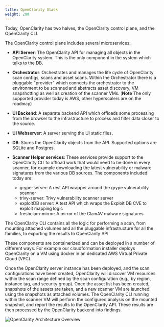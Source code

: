 ```yaml
---
title: OpenClarity Stack
weight: 200
---
```


Today, OpenClarity has two halves, the OpenClarity control plane, and the
OpenClarity CLI.

The OpenClarity control plane includes several microservices:

- **API Server**: The OpenClarity API for managing all objects in the OpenClarity
  system. This is the only component in the system which talks to the DB.

- **Orchestrator**: Orchestrates and manages the life cycle of OpenClarity
  scan configs, scans and asset scans. Within the Orchestrator there is a
  pluggable "provider" which connects the orchestrator to the environment to be
  scanned and abstracts asset discovery, VM snapshotting as well as creation of
  the scanner VMs. (**Note** The only supported provider today is AWS, other
  hyperscalers are on the roadmap)

- **UI Backend**: A separate backend API which offloads some processing from
  the browser to the infrastructure to process and filter data closer to the
  source.

- **UI Webserver**: A server serving the UI static files.

- **DB**: Stores the OpenClarity objects from the API. Supported options are
  SQLite and Postgres.

- **Scanner Helper services**: These services provide support to the OpenClarity
  CLI to offload work that would need to be done in every scanner, for example
  downloading the latest vulnerability or malware signatures from the various DB
  sources. The components included today are:
    - grype-server: A rest API wrapper around the grype vulnerability scanner
    - trivy-server: Trivy vulnerability scanner server
    - exploitDB server: A test API which wraps the Exploit DB CVE to exploit mapping logic
    - freshclam-mirror: A mirror of the ClamAV malware signatures

The OpenClarity CLI contains all the logic for performing a scan, from mounting
attached volumes and all the pluggable infrastructure for all the families, to
exporting the results to OpenClarity API.

These components are containerized and can be deployed in a number of different
ways. For example our cloudformation installer deploys OpenClarity on a VM using
docker in an dedicated AWS Virtual Private Cloud (VPC).

Once the OpenClarity server instance has been deployed, and the scan
configurations have been created, OpenClarity will discover VM resources within
the scan range defined by the scan configuration (e.g., by region, instance
tag, and security group). Once the asset list has been created, snapshots of
the assets are taken, and a new scanner VM are launched using the snapshots as
attached volumes. The OpenClarity CLI running within the scanner VM will perform
the configured analysis on the mounted snapshot, and report the results to the
OpenClarity API. These results are then processed by the OpenClarity backend into
findings.

![OpenClarity Architecture Overview](/img/carousel/VMSec.png)
